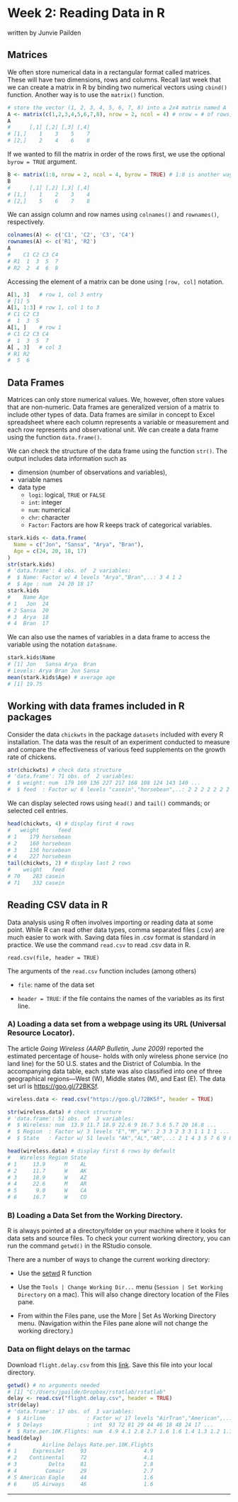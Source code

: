 Week 2: Reading Data in R
================
written by Junvie Pailden

Matrices
--------

We often store numerical data in a rectangular format called matrices. These will have two dimensions, rows and columns. Recall last week that we can create a matrix in R by binding two numerical vectors using `cbind()` function. Another way is to use the `matrix()` function.

``` r
# store the vector (1, 2, 3, 4, 5, 6, 7, 8) into a 2x4 matrix named A
A <- matrix(c(1,2,3,4,5,6,7,8), nrow = 2, ncol = 4) # nrow = # of rows, ncol = # of columns
A
#      [,1] [,2] [,3] [,4]
# [1,]    1    3    5    7
# [2,]    2    4    6    8
```

If we wanted to fill the matrix in order of the rows first, we use the optional `byrow = TRUE` argument.

``` r
B <- matrix(1:8, nrow = 2, ncol = 4, byrow = TRUE) # 1:8 is another way of generating  the vector
B
#      [,1] [,2] [,3] [,4]
# [1,]    1    2    3    4
# [2,]    5    6    7    8
```

We can assign column and row names using `colnames()` and `rownames()`, respectively.

``` r
colnames(A) <- c('C1', 'C2', 'C3', 'C4')
rownames(A) <- c('R1', 'R2')
A
#    C1 C2 C3 C4
# R1  1  3  5  7
# R2  2  4  6  8
```

Accessing the element of a matrix can be done using `[row, col]` notation.

``` r
A[1, 3]   # row 1, col 3 entry
# [1] 5
A[1, 1:3] # row 1, col 1 to 3
# C1 C2 C3 
#  1  3  5
A[1, ]    # row 1
# C1 C2 C3 C4 
#  1  3  5  7
A[ , 3]   # col 3
# R1 R2 
#  5  6
```

Data Frames
-----------

Matrices can only store numerical values. We, however, often store values that are non-numeric. Data frames are generalized version of a matrix to include other types of data. Data frames are similar in concept to Excel spreadsheet where each column represents a variable or measurement and each row represents and observational unit. We can create a data frame using the function `data.frame()`.

We can check the structure of the data frame using the function `str()`. The output includes data information such as

-   dimension (number of observations and variables),
-   variable names
-   data type
    -   `logi`: logical, `TRUE` or `FALSE`
    -   `int`: integer
    -   `num`: numerical
    -   `chr`: character
    -   `Factor`: Factors are how R keeps track of categorical variables.

``` r
stark.kids <- data.frame(
  Name = c("Jon", "Sansa", "Arya", "Bran"),
  Age = c(24, 20, 18, 17)
)
str(stark.kids)
# 'data.frame': 4 obs. of  2 variables:
#  $ Name: Factor w/ 4 levels "Arya","Bran",..: 3 4 1 2
#  $ Age : num  24 20 18 17
stark.kids
#    Name Age
# 1   Jon  24
# 2 Sansa  20
# 3  Arya  18
# 4  Bran  17
```

We can also use the names of variables in a data frame to access the variable using the notation `data$name`.

``` r
stark.kids$Name
# [1] Jon   Sansa Arya  Bran 
# Levels: Arya Bran Jon Sansa
mean(stark.kids$Age) # average age
# [1] 19.75
```

Working with data frames included in R packages
-----------------------------------------------

Consider the data `chickwts` in the package `datasets` included with every R installation. The data was the result of an experiment conducted to measure and compare the effectiveness of various feed supplements on the growth rate of chickens.

``` r
str(chickwts) # check data structure
# 'data.frame': 71 obs. of  2 variables:
#  $ weight: num  179 160 136 227 217 168 108 124 143 140 ...
#  $ feed  : Factor w/ 6 levels "casein","horsebean",..: 2 2 2 2 2 2 2 2 2 2 ...
```

We can display selected rows using `head()` and `tail()` commands; or selected cell entries.

``` r
head(chickwts, 4) # display first 4 rows
#   weight      feed
# 1    179 horsebean
# 2    160 horsebean
# 3    136 horsebean
# 4    227 horsebean
tail(chickwts, 2) # display last 2 rows
#    weight   feed
# 70    283 casein
# 71    332 casein
```

Reading CSV data in R
---------------------

Data analysis using R often involves importing or reading data at some point. While R can read other data types, comma separated files (.csv) are much easier to work with. Saving data files in .csv format is standard in practice. We use the command `read.csv` to read .csv data in R.

    read.csv(file, header = TRUE)

The arguments of the `read.csv` function includes (among others)

-   `file`: name of the data set

-   `header = TRUE`: if the file contains the names of the variables as its first line.

### A) Loading a data set from a webpage using its URL (Universal Resource Locator).

The article *Going Wireless (AARP Bulletin, June 2009)* reported the estimated percentage of house- holds with only wireless phone service (no land line) for the 50 U.S. states and the District of Columbia. In the accompanying data table, each state was also classified into one of three geographical regions—West (W), Middle states (M), and East (E). The data set url is <https://goo.gl/72BKSf>.

``` r
wireless.data <- read.csv("https://goo.gl/72BKSf", header = TRUE)
```

``` r
str(wireless.data) # check structure
# 'data.frame': 51 obs. of  3 variables:
#  $ Wireless: num  13.9 11.7 18.9 22.6 9 16.7 5.6 5.7 20 16.8 ...
#  $ Region  : Factor w/ 3 levels "E","M","W": 2 3 3 2 3 3 1 1 1 1 ...
#  $ State   : Factor w/ 51 levels "AK","AL","AR",..: 2 1 4 3 5 7 6 9 8 10 ...
```

``` r
head(wireless.data) # display first 6 rows by default
#   Wireless Region State
# 1     13.9      M    AL
# 2     11.7      W    AK
# 3     18.9      W    AZ
# 4     22.6      M    AR
# 5      9.0      W    CA
# 6     16.7      W    CO
```

### B) Loading a Data Set from the Working Directory.

R is always pointed at a directory/folder on your machine where it looks for data sets and source files. To check your current working directory, you can run the command `getwd()` in the RStudio console.

There are a number of ways to change the current working directory:

-   Use the [setwd](https://stat.ethz.ch/R-manual/R-devel/library/base/html/getwd.html) R function

-   Use the `Tools | Change Working Dir...` menu (`Session | Set Working Directory` on a mac). This will also change directory location of the Files pane.

-   From within the Files pane, use the More | Set As Working Directory menu. (Navigation within the Files pane alone will not change the working directory.)

### Data on flight delays on the tarmac

Download `flight.delay.csv` from this [link](https://goo.gl/QjCxDz). Save this file into your local directory.

``` r
getwd() # no arguments needed
# [1] "C:/Users/jpailde/Dropbox/rstatlab/rstatlab"
delay <- read.csv("flight.delay.csv", header = TRUE)
str(delay)
# 'data.frame': 17 obs. of  3 variables:
#  $ Airline             : Factor w/ 17 levels "AirTran","American",..: 8 6 7 5 3 17 10 2 12 11 ...
#  $ Delays              : int  93 72 81 29 44 46 18 48 24 17 ...
#  $ Rate.per.10K.Flights: num  4.9 4.1 2.8 2.7 1.6 1.6 1.4 1.3 1.2 1.1 ...
head(delay)
#          Airline Delays Rate.per.10K.Flights
# 1     ExpressJet     93                  4.9
# 2    Continental     72                  4.1
# 3          Delta     81                  2.8
# 4         Comair     29                  2.7
# 5 American Eagle     44                  1.6
# 6     US Airways     46                  1.6
```

------------------------------------------------------------------------
